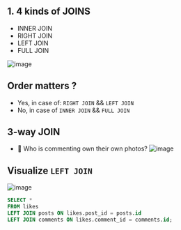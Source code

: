 ## 1. 4 kinds of JOINS
- INNER JOIN
- RIGHT JOIN
- LEFT JOIN
- FULL JOIN

![image](https://i.pinimg.com/originals/bc/0c/8b/bc0c8ba4d12051502a68bade9bba4bc5.png)

## Order matters ?
- Yes, in case of: `RIGHT JOIN` && `LEFT JOIN`
- No, in case of `INNER JOIN` && `FULL JOIN`

## 3-way JOIN
- :rocket: Who is commenting own their own photos?
![image](https://user-images.githubusercontent.com/28957748/120635261-76129580-c496-11eb-84dc-9fda71bca97a.png)

## Visualize `LEFT JOIN`

![image](https://user-images.githubusercontent.com/28957748/121924018-b6f78d80-cd65-11eb-88ee-e95308ed3105.png)

```sql
SELECT *
FROM likes
LEFT JOIN posts ON likes.post_id = posts.id
LEFT JOIN comments ON likes.comment_id = comments.id;
```
